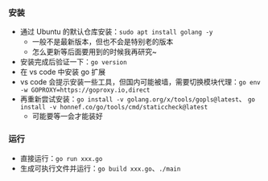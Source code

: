 ### 安装
* 通过 Ubuntu 的默认仓库安装：`sudo apt install golang -y`
    * 一般不是最新版本，但也不会是特别老的版本
    * 怎么更新等后面要用到的时候我再研究~
* 安装完成后验证一下：`go version`
* 在 vs code 中安装 go 扩展
* vs code 会提示安装一些工具，但国内可能被墙，需要切换模块代理：`go env -w GOPROXY=https://goproxy.io,direct`
* 再重新尝试安装：`go install -v golang.org/x/tools/gopls@latest`、
`go install -v honnef.co/go/tools/cmd/staticcheck@latest`
    * 可能要等一会才能装好

### 运行
* 直接运行：`go run xxx.go`
* 生成可执行文件并运行：`go build xxx.go`、`./main`
